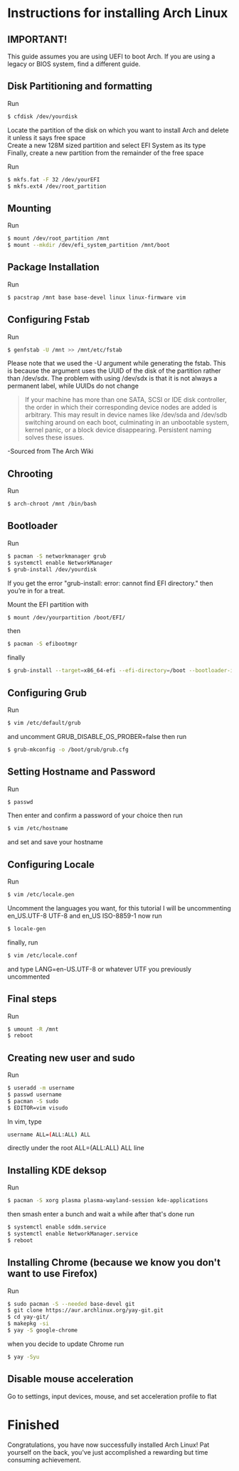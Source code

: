 # Instructions for installing Arch Linux
## IMPORTANT!
This guide assumes you are using UEFI to boot Arch. If you are using a legacy or BIOS system, find a different guide.
## Disk Partitioning and formatting
Run
```sh
$ cfdisk /dev/yourdisk
```  
Locate the partition of the disk on which you want to install Arch and delete it unless it says free space  
Create a new 128M sized partition and select EFI System as its type  
Finally, create a new partition from the remainder of the free space  

Run  
```sh
$ mkfs.fat -F 32 /dev/yourEFI
$ mkfs.ext4 /dev/root_partition
```

## Mounting
Run
```sh
$ mount /dev/root_partition /mnt
$ mount --mkdir /dev/efi_system_partition /mnt/boot
```

## Package Installation
Run
```sh
$ pacstrap /mnt base base-devel linux linux-firmware vim
```

## Configuring Fstab
Run
```sh
$ genfstab -U /mnt >> /mnt/etc/fstab
```
Please note that we used the -U argument while generating the fstab. This is because the argument uses the UUID of the disk of the partition rather than /dev/sdx. The problem with using /dev/sdx is that it is not always a permanent label, while UUIDs do not change

>If your machine has more than one SATA, SCSI or IDE disk controller, the order in which their corresponding device nodes are added is arbitrary. This may result in device names like /dev/sda and /dev/sdb switching around on each boot, culminating in an unbootable system, kernel panic, or a block device disappearing. Persistent naming solves these issues.

-Sourced from The Arch Wiki

## Chrooting
Run
```sh
$ arch-chroot /mnt /bin/bash
```

## Bootloader
Run
```sh
$ pacman -S networkmanager grub
$ systemctl enable NetworkManager
$ grub-install /dev/yourdisk
```
If you get the error "grub-install: error: cannot find EFI directory." then you’re in for a treat. 

Mount the EFI partition with
```sh
$ mount /dev/yourpartition /boot/EFI/
```
then
```sh
$ pacman -S efibootmgr
```
finally
```sh
$ grub-install --target=x86_64-efi --efi-directory=/boot --bootloader-id=GRUB
```

## Configuring Grub
Run
```sh
$ vim /etc/default/grub
```
and uncomment GRUB_DISABLE_OS_PROBER=false
then run
```sh
$ grub-mkconfig -o /boot/grub/grub.cfg
```

## Setting Hostname and Password
Run
```sh
$ passwd
```
Then enter and confirm a password of your choice
then run
```sh
$ vim /etc/hostname
```
and set and save your hostname

## Configuring Locale
Run
```sh
$ vim /etc/locale.gen
```
Uncomment the languages you want, for this tutorial I will be uncommenting en_US.UTF-8 UTF-8 and en_US ISO-8859-1
now run
```sh
$ locale-gen
```
finally, run
```sh
$ vim /etc/locale.conf
```
and type LANG=en-US.UTF-8 or whatever UTF you previously uncommented

## Final steps
Run
```sh
$ umount -R /mnt
$ reboot
```

## Creating new user and sudo
Run
```sh
$ useradd -m username
$ passwd username
$ pacman -S sudo
$ EDITOR=vim visudo
```

In vim, type  
```sh
username ALL=(ALL:ALL) ALL
```
directly under the root ALL=(ALL:ALL) ALL line

## Installing KDE deksop
Run
```sh
$ pacman -S xorg plasma plasma-wayland-session kde-applications
```
then smash enter a bunch and wait a while
after that's done run
```sh
$ systemctl enable sddm.service
$ systemctl enable NetworkManager.service
$ reboot
```

## Installing Chrome (because we know you don't want to use Firefox)
Run
```sh
$ sudo pacman -S --needed base-devel git
$ git clone https://aur.archlinux.org/yay-git.git
$ cd yay-git/
$ makepkg -si
$ yay -S google-chrome
```
when you decide to update Chrome run
```sh
$ yay -Syu
```

## Disable mouse acceleration
Go to settings, input devices, mouse, and set acceleration profile to flat

# Finished
Congratulations, you have now successfully installed Arch Linux! Pat yourself on the back, you've just accomplished a rewarding but time consuming achievement.
